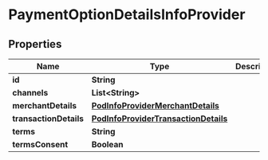 

# PaymentOptionDetailsInfoProvider


## Properties

| Name | Type | Description | Notes |
|------------ | ------------- | ------------- | -------------|
|**id** | **String** |  |  [optional] |
|**channels** | **List&lt;String&gt;** |  |  [optional] |
|**merchantDetails** | [**PodInfoProviderMerchantDetails**](PodInfoProviderMerchantDetails.md) |  |  [optional] |
|**transactionDetails** | [**PodInfoProviderTransactionDetails**](PodInfoProviderTransactionDetails.md) |  |  [optional] |
|**terms** | **String** |  |  [optional] |
|**termsConsent** | **Boolean** |  |  [optional] |



